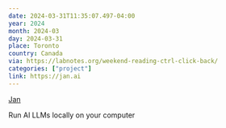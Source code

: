 ```yaml
---
date: 2024-03-31T11:35:07.497-04:00
year: 2024
month: 2024-03
day: 2024-03-31
place: Toronto
country: Canada
via: https://labnotes.org/weekend-reading-ctrl-click-back/
categories: ["project"]
link: https://jan.ai
---
```

[Jan](https://jan.ai)

Run AI LLMs locally on your computer
